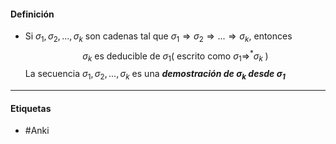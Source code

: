#### Definición
- Si $\sigma_1,\sigma_2,...,\sigma_k$ son cadenas tal que $\sigma_1\Rightarrow\sigma_2\Rightarrow ... \Rightarrow\sigma_k$, entonces $$\sigma_k\text{ es deducible de } \sigma_1(\text{   escrito como }\sigma_1\Rightarrow^*\sigma_k\;)$$
La secuencia $\sigma_1,\sigma_2, ... ,\sigma_k$ es una ***demostración de $\sigma_k$ desde $\sigma_1$***
***
#### Etiquetas
- #Anki 